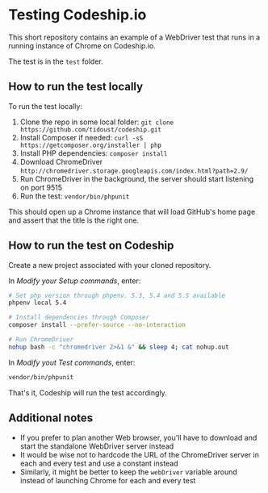 # Testing Codeship.io

This short repository contains an example of a WebDriver test that runs in a running instance of Chrome on Codeship.io.

The test is in the `test` folder.


## How to run the test locally

To run the test locally:

1. Clone the repo in some local folder: `git clone https://github.com/tidoust/codeship.git`
2. Install Composer if needed: `curl -sS https://getcomposer.org/installer | php`
3. Install PHP dependencies: `composer install`
4. Download ChromeDriver `http://chromedriver.storage.googleapis.com/index.html?path=2.9/`
5. Run ChromeDriver in the background, the server should start listening on port 9515
6. Run the test: `vendor/bin/phpunit`

This should open up a Chrome instance that will load GitHub's home page and assert that the title is the right one.


## How to run the test on Codeship

Create a new project associated with your cloned repository.

In *Modify your Setup commands*, enter:

```bash
# Set php version through phpenv. 5.3, 5.4 and 5.5 available
phpenv local 5.4

# Install dependencies through Composer
composer install --prefer-source --no-interaction

# Run ChromeDriver
nohup bash -c "chromedriver 2>&1 &" && sleep 4; cat nohup.out
```

In *Modify yout Test commands*, enter:

```bash
vendor/bin/phpunit
```

That's it, Codeship will run the test accordingly.


## Additional notes

- If you prefer to plan another Web browser, you'll have to download and start the standalone WebDriver server instead
- It would be wise not to hardcode the URL of the ChromeDriver server in each and every test and use a constant instead
- Similarly, it might be better to keep the `webDriver` variable around instead of launching Chrome for each and every test
